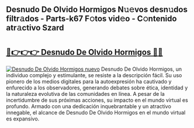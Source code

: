 ## Desnudo De Olvido Hormigos N𝚞𝚎vos desn𝚞dos filtr𝚊dos - Parts-k67 F𝚘tos vid𝚎o - C𝚘ntenido atr𝚊ctivo Szard

# <h2><a href="http://mb1w3sl.tromn.icu/?c=Desnudo+De+Olvido+Hormigos">🔗👉👉👉 Desnudo De Olvido Hormigos 🔗🔗</a></h2>

[![Desnudo De Olvido Hormigos nuevo](https://i.imgur.com/pEAQMta.gif)](http://mb1w3sl.tromn.icu/?c=Desnudo+De+Olvido+Hormigos)
Desnudo De Olvido Hormigos, un individuo complejo y estimulante, se resiste a la descripción fácil. Su uso pionero de los medios digitales para la autoexpresión ha cautivado y enfurecido a los observadores, generando debates sobre ética, identidad y la naturaleza evolutiva de las comunidades en línea. A pesar de la incertidumbre de sus próximas acciones, su impacto en el mundo virtual es profundo. Armado con una dedicación inquebrantable y un atractivo innegable, el alcance de Desnudo De Olvido Hormigos en el mundo virtual es expansivo.
